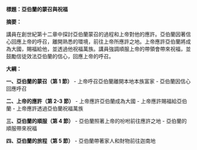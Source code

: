 **標題：亞伯蘭的蒙召與祝福**

**摘要：**

講員在創世紀第十二章中探討亞伯蘭蒙召的過程和上帝對他的應許。亞伯蘭因著信心回應上帝的呼召，離開熟悉的環境，前往上帝所應許之地。上帝應許亞伯蘭將成為大國，賜福給他，並透過他祝福萬族。講員強調順服上帝的帶領會帶來祝福，並鼓勵信徒效法亞伯蘭的信心，回應上帝的呼召。

**大綱：**

**一、亞伯蘭的蒙召（第 1 節）**
    - 上帝呼召亞伯蘭離開本地本族富家
    - 亞伯蘭因信心回應呼召

**二、上帝的應許（第 2-3 節）**
    - 上帝應許亞伯蘭成為大國
    - 上帝應許賜福給亞伯蘭
    - 上帝應許透過亞伯蘭祝福萬族

**三、亞伯蘭的順服（第 4 節）**
    - 亞伯蘭照著上帝的吩咐前往應許之地
    - 亞伯蘭的順服帶來祝福

**四、亞伯蘭的旅程（第 5 節）**
    - 亞伯蘭帶著家人和財物前往迦南地